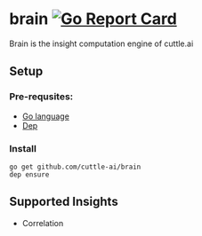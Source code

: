 # brain [![Go Report Card](https://goreportcard.com/badge/github.com/cuttle-ai/brain)](https://goreportcard.com/report/github.com/cuttle-ai/brain)

Brain is the insight computation engine of cuttle.ai

## Setup

### Pre-requsites:

*   [Go language](http://www.golang.org/)
*   [Dep](https://golang.github.io/dep/docs/installation.html)

### Install

    go get github.com/cuttle-ai/brain
    dep ensure

## Supported Insights

* Correlation
